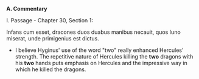 **A. Commentary**

I. Passage - Chapter 30, Section 1:

Infans cum esset, dracones duos duabus manibus necauit, quos Iuno miserat, unde primigenius est dictus.

- I believe Hyginus' use of the word "two" really enhanced Hercules' strength. The repetitive nature of Hercules killing the **two** dragons with his **two** hands puts emphasis on Hercules and the impressive way in which he killed the dragons. 
